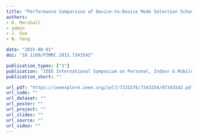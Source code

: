 ```yaml
---
title: "Performance Comparison of Device‐to‐Device Mode Selection Schemes"
authors:
- D. Marshall
- admin
- J. Guo
- N. Yang

date: "2015-08-01"
doi: "10.1109/PIMRC.2015.7343542"

publication_types: ["1"]
publication: "IEEE International Symposium on Personal, Indoor & Mobile Radio Communications (PIMRC), Hong Kong, China"
publication_short: ""

url_pdf: "https://ieeexplore.ieee.org/iel7/7331576/7343254/07343542.pdf"
url_code: ""
url_dataset: ""
url_poster: ""
url_project: ""
url_slides: ""
url_source: ""
url_video: ""
---
```

